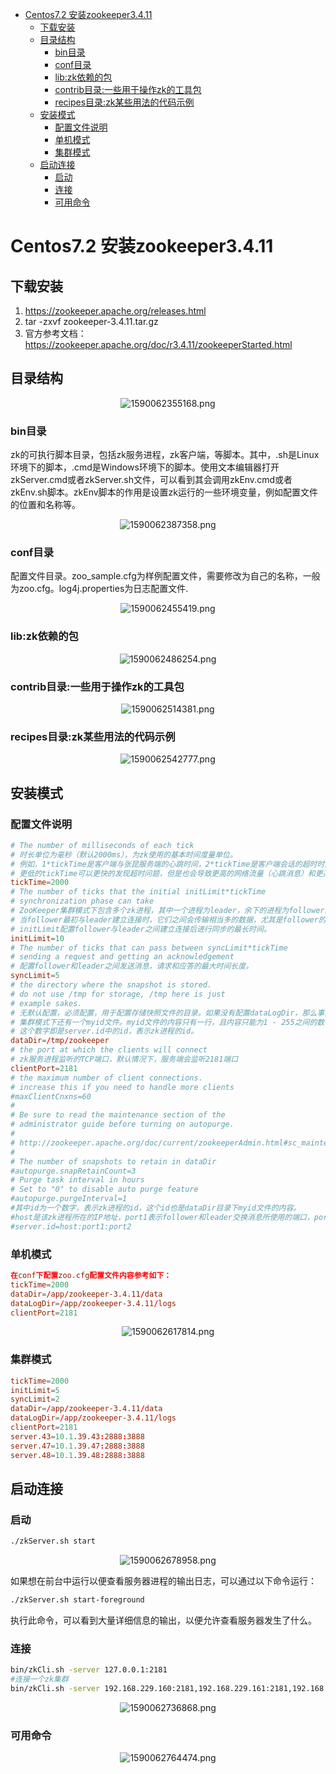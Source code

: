 <!-- TOC -->

- [Centos7.2 安装zookeeper3.4.11](#centos72-安装zookeeper3411)
  - [下载安装](#下载安装)
  - [目录结构](#目录结构)
    - [bin目录](#bin目录)
    - [conf目录](#conf目录)
    - [lib:zk依赖的包](#libzk依赖的包)
    - [contrib目录:一些用于操作zk的工具包](#contrib目录一些用于操作zk的工具包)
    - [recipes目录:zk某些用法的代码示例](#recipes目录zk某些用法的代码示例)
  - [安装模式](#安装模式)
    - [配置文件说明](#配置文件说明)
    - [单机模式](#单机模式)
    - [集群模式](#集群模式)
  - [启动连接](#启动连接)
    - [启动](#启动)
    - [连接](#连接)
    - [可用命令](#可用命令)

<!-- /TOC -->
# Centos7.2 安装zookeeper3.4.11

## 下载安装

1. https://zookeeper.apache.org/releases.html
2. tar -zxvf zookeeper-3.4.11.tar.gz
3. 官方参考文档：https://zookeeper.apache.org/doc/r3.4.11/zookeeperStarted.html

## 目录结构

<div align=center>

![1590062355168.png](..\images\1590062355168.png)

</div>

### bin目录

zk的可执行脚本目录，包括zk服务进程，zk客户端，等脚本。其中，.sh是Linux环境下的脚本，.cmd是Windows环境下的脚本。使用文本编辑器打开zkServer.cmd或者zkServer.sh文件，可以看到其会调用zkEnv.cmd或者zkEnv.sh脚本。zkEnv脚本的作用是设置zk运行的一些环境变量，例如配置文件的位置和名称等。

<div align=center>

![1590062387358.png](..\images\1590062387358.png)

</div>

### conf目录

配置文件目录。zoo_sample.cfg为样例配置文件，需要修改为自己的名称，一般为zoo.cfg。log4j.properties为日志配置文件.

<div align=center>

![1590062455419.png](..\images\1590062455419.png)

</div>

### lib:zk依赖的包

<div align=center>

![1590062486254.png](..\images\1590062486254.png)

</div>

### contrib目录:一些用于操作zk的工具包

<div align=center>

![1590062514381.png](..\images\1590062514381.png)

</div>

### recipes目录:zk某些用法的代码示例

<div align=center>

![1590062542777.png](..\images\1590062542777.png)

</div>

## 安装模式

### 配置文件说明

```conf
# The number of milliseconds of each tick
# 时长单位为毫秒（默认2000ms），为zk使用的基本时间度量单位。
# 例如，1*tickTime是客户端与张昆服务端的心跳时间，2*tickTime是客户端会话的超时时间。
# 更低的tickTime可以更快的发现超时问题，但是也会导致更高的网络流量（心跳消息）和更高的cpu使用率（会话的跟踪处理）。
tickTime=2000
# The number of ticks that the initial initLimit*tickTime
# synchronization phase can take
# ZooKeeper集群模式下包含多个zk进程，其中一个进程为leader，余下的进程为follower。 
# 当follower最初与leader建立连接时，它们之间会传输相当多的数据，尤其是follower的数据落后leader很多。
# initLimit配置follower与leader之间建立连接后进行同步的最长时间。
initLimit=10
# The number of ticks that can pass between syncLimit*tickTime
# sending a request and getting an acknowledgement
# 配置follower和leader之间发送消息，请求和应答的最大时间长度。
syncLimit=5
# the directory where the snapshot is stored.
# do not use /tmp for storage, /tmp here is just 
# example sakes.
# 无默认配置，必须配置，用于配置存储快照文件的目录。如果没有配置dataLogDir，那么事务日志也会存储在此目录。
# 集群模式下还有一个myid文件。myid文件的内容只有一行，且内容只能为1 - 255之间的数字，
# 这个数字即是server.id中的id，表示zk进程的id。
dataDir=/tmp/zookeeper
# the port at which the clients will connect
# zk服务进程监听的TCP端口，默认情况下，服务端会监听2181端口
clientPort=2181
# the maximum number of client connections.
# increase this if you need to handle more clients
#maxClientCnxns=60
#
# Be sure to read the maintenance section of the 
# administrator guide before turning on autopurge.
#
# http://zookeeper.apache.org/doc/current/zookeeperAdmin.html#sc_maintenance
#
# The number of snapshots to retain in dataDir
#autopurge.snapRetainCount=3
# Purge task interval in hours
# Set to "0" to disable auto purge feature
#autopurge.purgeInterval=1
#其中id为一个数字，表示zk进程的id，这个id也是dataDir目录下myid文件的内容。 
#host是该zk进程所在的IP地址，port1表示follower和leader交换消息所使用的端口，port2表示选举leader所使用的端口。
#server.id=host:port1:port2
```

### 单机模式

```conf
在conf下配置zoo.cfg配置文件内容参考如下：
tickTime=2000
dataDir=/app/zookeeper-3.4.11/data
dataLogDir=/app/zookeeper-3.4.11/logs
clientPort=2181
```

<div align=center>

![1590062617814.png](..\images\1590062617814.png)

</div>

### 集群模式

```conf
tickTime=2000
initLimit=5
syncLimit=2
dataDir=/app/zookeeper-3.4.11/data
dataLogDir=/app/zookeeper-3.4.11/logs
clientPort=2181
server.43=10.1.39.43:2888:3888  
server.47=10.1.39.47:2888:3888
server.48=10.1.39.48:2888:3888
```

## 启动连接

### 启动

```bash
./zkServer.sh start
```

<div align=center>

![1590062678958.png](..\images\1590062678958.png)

</div>

如果想在前台中运行以便查看服务器进程的输出日志，可以通过以下命令运行：  

```bash
./zkServer.sh start-foreground
```

执行此命令，可以看到大量详细信息的输出，以便允许查看服务器发生了什么。  

### 连接

```bash
bin/zkCli.sh -server 127.0.0.1:2181
#连接一个zk集群
bin/zkCli.sh -server 192.168.229.160:2181,192.168.229.161:2181,192.168.229.162:2181
```

<div align=center>

![1590062736868.png](..\images\1590062736868.png)

</div>

### 可用命令

<div align=center>

![1590062764474.png](..\images\1590062764474.png)

</div>
